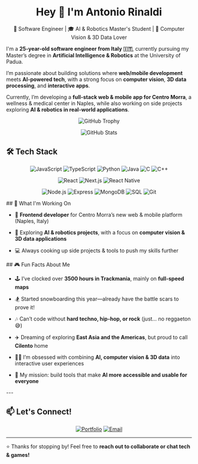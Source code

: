 
<h1 align="center">Hey 👋 I'm Antonio Rinaldi</h1>
<p align="center">
  🚀 Software Engineer | 🎓 AI & Robotics Master's Student | 🤖 Computer Vision & 3D Data Lover
</p>


I'm a **25-year-old software engineer from Italy 🇮🇹**, currently pursuing my Master’s degree in **Artificial Intelligence & Robotics** at the University of Padua.

I’m passionate about building solutions where **web/mobile development** meets **AI-powered tech**, with a strong focus on **computer vision**, **3D data processing**, and **interactive apps**.

Currently, I’m developing a **full-stack web & mobile app for Centro Morra**, a wellness & medical center in Naples, while also working on side projects exploring **AI & robotics in real-world applications**.


<p align="center">
  <img src="https://github-profile-trophy.vercel.app/?username=AntonioRinaldidev&theme=radical&no-bg=true&no-frame=true" alt="GitHub Trophy"/>
</p>
<p align="center">
  <img src="https://github-readme-stats.vercel.app/api?username=AntonioRinaldidev&show_icons=true&theme=radical" alt="GitHub Stats"/>
</p>

## 🛠️ Tech Stack

<div align="center">

![JavaScript](https://img.shields.io/badge/JavaScript-F7DF1E?logo=javascript&logoColor=black&style=for-the-badge)
![TypeScript](https://img.shields.io/badge/TypeScript-3178C6?logo=typescript&logoColor=white&style=for-the-badge)
![Python](https://img.shields.io/badge/Python-3776AB?logo=python&logoColor=white&style=for-the-badge)
![Java](https://img.shields.io/badge/Java-007396?logo=java&logoColor=white&style=for-the-badge)
![C](https://img.shields.io/badge/C-00599C?logo=c&logoColor=white&style=for-the-badge)
![C++](https://img.shields.io/badge/C++-00599C?logo=c%2b%2b&logoColor=white&style=for-the-badge)

![React](https://img.shields.io/badge/React-61DAFB?logo=react&logoColor=black&style=for-the-badge)
![Next.js](https://img.shields.io/badge/Next.js-000000?logo=nextdotjs&logoColor=white&style=for-the-badge)
![React Native](https://img.shields.io/badge/React_Native-61DAFB?logo=react&logoColor=black&style=for-the-badge)

![Node.js](https://img.shields.io/badge/Node.js-339933?logo=node.js&logoColor=white&style=for-the-badge)
![Express](https://img.shields.io/badge/Express-000000?logo=express&logoColor=white&style=for-the-badge)
![MongoDB](https://img.shields.io/badge/MongoDB-47A248?logo=mongodb&logoColor=white&style=for-the-badge)
![SQL](https://img.shields.io/badge/SQL-4479A1?logo=postgresql&logoColor=white&style=for-the-badge)
![Git](https://img.shields.io/badge/Git-F05032?logo=git&logoColor=white&style=for-the-badge)

</div>


<div >
## 🚀 What I'm Working On

- 🏥 **Frontend developer** for Centro Morra’s new web & mobile platform (Naples, Italy)<br>

- 🤖 Exploring **AI & robotics projects**, with a focus on **computer vision & 3D data applications**<br>

- 💻 Always cooking up side projects & tools to push my skills further
</div>

<div >
## 🎮 Fun Facts About Me

- 🕹️ I’ve clocked over **3500 hours in Trackmania**, mainly on **full-speed maps**<br>

- 🏂 Started snowboarding this year—already have the battle scars to prove it!<br>

- 🎶 Can’t code without **hard techno, hip-hop, or rock** (just… no reggaeton 😅) <br>
- ✈️ Dreaming of exploring **East Asia and the Americas**, but proud to call **Cilento** home<br>

- 👨‍💻 I’m obsessed with combining **AI, computer vision & 3D data** into interactive user experiences<br>

- 🎯 My mission: build tools that make **AI more accessible and usable for everyone**<br>

</div>
---

## 📫 Let's Connect!

<div align="center">

[![Portfolio](https://img.shields.io/badge/Portfolio-jkryson.com-FF8C66?style=for-the-badge)](https://jkryson.com)
[![Email](https://img.shields.io/badge/Email-a.rinaldi.dev@gmail.com-D14836?style=for-the-badge&logo=gmail&logoColor=white)](mailto:a.rinaldi.dev@gmail.com)

</div>

---

<!-- Optional GitHub stats -->
<!--
## 📊 GitHub Stats

<p align="center">
  <img src="https://github-readme-stats.vercel.app/api?username=jkryson&show_icons=true&theme=radical" alt="Antonio's GitHub stats" />
</p>
-->

⭐️ Thanks for stopping by! Feel free to **reach out to collaborate or chat tech & games!**
